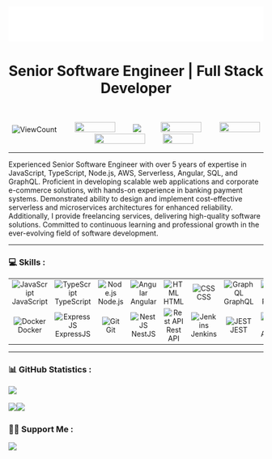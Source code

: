 <div align="center">
   <img src="https://raw.githubusercontent.com/Bhupi2508/Bhupi2508/master/bhupi.gif"/>
  
   # Senior Software Engineer | Full Stack Developer
   <br>
   <p align="center"> 
      <p align="center">
       <img alt="ViewCount" src="https://views.whatilearened.today/views/github/Bhupi2508/github-clone-count-badge.svg"> &nbsp;&nbsp;&nbsp;&nbsp;&nbsp;&nbsp;&nbsp; <a href="http://bhupi2508.netlify.app/"><img src="https://img.shields.io/badge/portfolio-1A2C34?style=for-the-badge&logo=prettier&logoColor=F7BA3E" width="80" height="20" /></a>  &nbsp;&nbsp;&nbsp;&nbsp;&nbsp;&nbsp;&nbsp; <a href="mailto:bhupendrasingh.ec18@gmail.com"><img src="https://img.shields.io/badge/Email-me-red" /></a>  &nbsp;&nbsp;&nbsp;&nbsp;&nbsp;&nbsp;&nbsp;&nbsp; <a href="https://www.twitter.com/bhupi2508"><img src="https://img.shields.io/badge/Twitter-1DA1F2?style=for-the-badge&logo=twitter&logoColor=white" width="80" height="20" /></a>  &nbsp;&nbsp;&nbsp;&nbsp;&nbsp;&nbsp;&nbsp; <a href="https://www.linkedin.com/in/bhupi2508"><img src="https://img.shields.io/badge/LinkedIn-0077B5?style=for-the-badge&logo=linkedin&logoColor=white" width="80" height="20" /></a>  &nbsp;&nbsp;&nbsp;&nbsp;&nbsp;&nbsp;&nbsp; <a href="https://www.stackoverflow.com/users/11480540/bhupendra-singh"><img src="https://img.shields.io/badge/Stack Overflow-FE7A16?style=for-the-badge&logo=stack-overflow&logoColor=white" width="100" height="20" /></a> &nbsp;&nbsp;&nbsp;&nbsp;&nbsp;&nbsp;&nbsp;  <a href="https://www.github.com/bhupi2508"><img src="https://img.shields.io/badge/GitHub-100000?style=for-the-badge&logo=github&logoColor=white" width="60" height="20" /></a>  
   </p>
   </p>
</div>
<div align="center">
   <hr>
   <div align="left">
      Experienced Senior Software Engineer with over 5 years of expertise in JavaScript, TypeScript, Node.js, AWS, Serverless, Angular, SQL, and GraphQL. Proficient in developing scalable web applications and corporate e-commerce solutions, with hands-on experience in banking payment systems. Demonstrated ability to design and implement cost-effective serverless and microservices architectures for enhanced reliability. Additionally, I provide freelancing services, delivering high-quality software solutions. Committed to continuous learning and professional growth in the ever-evolving field of software development.
   </div>
   <hr>
</div>


### 💻 Skills :

<table>  
  <tr>  
    <td align="center" width="96">  
      <img src="https://techstack-generator.vercel.app/js-icon.svg" alt="JavaScript" width="50" height="50" /><br> JavaScript 
    </td>  
    <td align="center" width="96">  
      <img src="https://techstack-generator.vercel.app/ts-icon.svg" alt="TypeScript" width="50" height="50" /><br> TypeScript 
    </td>  
    <td align="center" width="96">  
      <img src="https://skillicons.dev/icons?i=nodejs" alt="Node.js" width="50" height="50" /><br> Node.js 
    </td>  
    <td align="center" width="96">  
      <img src="https://skillicons.dev/icons?i=angular" alt="Angular" width="50" height="50" /><br> Angular 
    </td>  
    <td align="center" width="96">  
      <img src="https://skillicons.dev/icons?i=html" alt="HTML" width="50" height="50" /><br> HTML 
    </td>  
    <td align="center" width="96">  
      <img src="https://skillicons.dev/icons?i=css" alt="CSS" width="50" height="50" /><br> CSS 
    </td>  
    <td align="center" width="96">  
      <img src="https://techstack-generator.vercel.app/graphql-icon.svg" alt="GraphQL" width="50" height="50" /><br> GraphQL 
    </td>  
    <td align="center" width="96">  
      <img src="https://techstack-generator.vercel.app/react-icon.svg" alt="React" width="50" height="50" /><br> React 
    </td>  
    <td align="center" width="96">  
      <img src="https://skillicons.dev/icons?i=postgres" alt="PostgreSQL" width="50" height="50" /><br> PostgreSQL 
    </td>  
    <td align="center" width="96">  
      <img src="https://techstack-generator.vercel.app/aws-icon.svg" alt="AWS" width="50" height="50" /><br> AWS 
    </td>  
     <td align="center" width="96">  
     <img src="https://skillicons.dev/icons?i=redux" alt="Redux" width="50" height="50" /><br> Redux 
    </td>  
  </tr>  
  <tr>  
    <td align="center" width="96">  
      <img src="https://techstack-generator.vercel.app/docker-icon.svg" alt="Docker" width="50" height="50" /><br> Docker 
    </td>  
    <td align="center" width="96">  
      <img src="https://skillicons.dev/icons?i=express" alt="ExpressJS" width="50" height="50" /><br> ExpressJS 
    </td>  
    <td align="center" width="96">  
      <img src="https://skillicons.dev/icons?i=git" alt="Git" width="50" height="50" /><br> Git 
    </td>  
    <td align="center" width="96">  
      <img src="https://skillicons.dev/icons?i=nestjs" alt="NestJS" width="50" height="50" /><br> NestJS 
    </td>  
    <td align="center" width="96">  
      <img src="https://techstack-generator.vercel.app/restapi-icon.svg" alt="Rest API" width="50" height="50" /><br> Rest API 
    </td>  
    <td align="center" width="96">  
      <img src="https://skillicons.dev/icons?i=jenkins" alt="Jenkins" width="50" height="50" /><br> Jenkins 
    </td>  
    <td align="center" width="96">  
      <img src="https://skillicons.dev/icons?i=jest" alt="JEST" width="50" height="50" /><br> JEST 
    </td>  
    <td align="center" width="96">  
      <img src="https://skillicons.dev/icons?i=apollo" alt="Apollo" width="50" height="50" /><br> Apollo 
    </td>  
    <td align="center" width="96">  
      <img src="https://skillicons.dev/icons?i=kubernetes" alt="Kubernetes" width="50" height="50" /><br> Kubernetes 
    </td>  
    <td align="center" width="96">  
      <img src="https://skillicons.dev/icons?i=nginx" alt="Nginx" width="50" height="50" /><br> Nginx 
    </td>  
    <td align="center" width="96">  
      <img src="https://skillicons.dev/icons?i=mongodb" alt="MongoDB" width="50" height="50" /><br> MongoDB 
    </td>  
  </tr>  
</table>
<hr>


  
###  📊 GitHub Statistics :

<a href="http://www.github.com/bhupi2508"><img src="http://github-profile-summary-cards.vercel.app/api/cards/profile-details?username=Bhupi2508&theme=blue_green" /></a>

<a href="http://www.github.com/bhupi2508"><img src="http://github-profile-summary-cards.vercel.app/api/cards/repos-per-language?username=Bhupi2508&theme=blue_green" /></a><a href="http://www.github.com/bhupi2508"><img src="http://github-profile-summary-cards.vercel.app/api/cards/stats?username=Bhupi2508&theme=blue_green"/></a>

### 🙋‍♂️ Support Me :

<a href="https://www.buymeacoffee.com/bhupi2508"><img src="https://cdn.buymeacoffee.com/buttons/v2/default-yellow.png" width="200" /></a>
